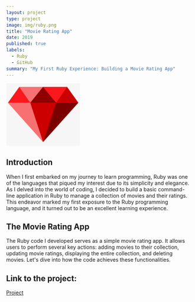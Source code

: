 ```yaml
---
layout: project
type: project
image: img/ruby.png
title: "Movie Rating App"
date: 2019
published: true
labels:
  - Ruby
  - GitHub
summary: "My First Ruby Experience: Building a Movie Rating App"
---
```


<img width="200px" class="img-thumbnail" src="../img/ruby.png">

## Introduction

When I first embarked on my journey to learn programming, Ruby was one of the languages that piqued my interest due to its simplicity and elegance. As I delved into the world of coding, I decided to build a basic command-line application in Ruby to manage a collection of movies and their ratings. This endeavor marked my first exposure to the Ruby programming language, and it turned out to be an excellent learning experience.

## The Movie Rating App

The Ruby code I developed serves as a simple movie rating app. It allows users to perform several key actions: adding movies to their collection, updating movie ratings, displaying the entire collection, and deleting movies. Let's dive into how the code achieves these functionalities.
 
## Link to the project:

<a href="https://github.com/OmarZaidi/movie">Project</a>

